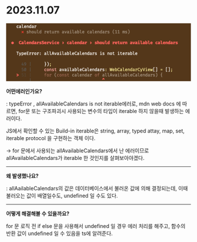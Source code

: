 # 2023.11.07

![Untitled](../../Picture/error1.png)

**어떤에러인가요?**

: typeError , allAvailableCalendars is not iterable에러로, mdn web docs 에 따르면, for문 또는 구조파괴시 사용되는 변수의 타입이 iterable 하지 않을때 발생하는 에러이다.

JS에서 확인할 수 있는 Build-in iterable은 string, array, typed attay, map, set, iterable protocol 을 구현하는 객체 이다.

→ for 문에서 사용되는 allAvailableCalendars에서 난 에러이므로 allAvailableCalendars가 iterable 한 것인지를 살펴보아야겠다.

---

**왜 발생했나요?**

: allAailableCalendars의 값은 데이터베이스에서 불러온 값에 의해 결정되는데, 이때 불러오는 값이 배열일수도, undefined 일 수도 있다.

---

**어떻게 해결해볼 수 있을까요?**

for 문 로직 전 if else 문을 사용해서 undefined 일 경우 에러 처리를 해주고, 함수의 반환 값이 undefined 일 수 있음을 ts에 알려준다.

